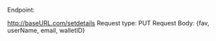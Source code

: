 Endpoint:

http://baseURL.com/setdetails
Request type: PUT
Request Body: {fav, userName, email, walletID}
